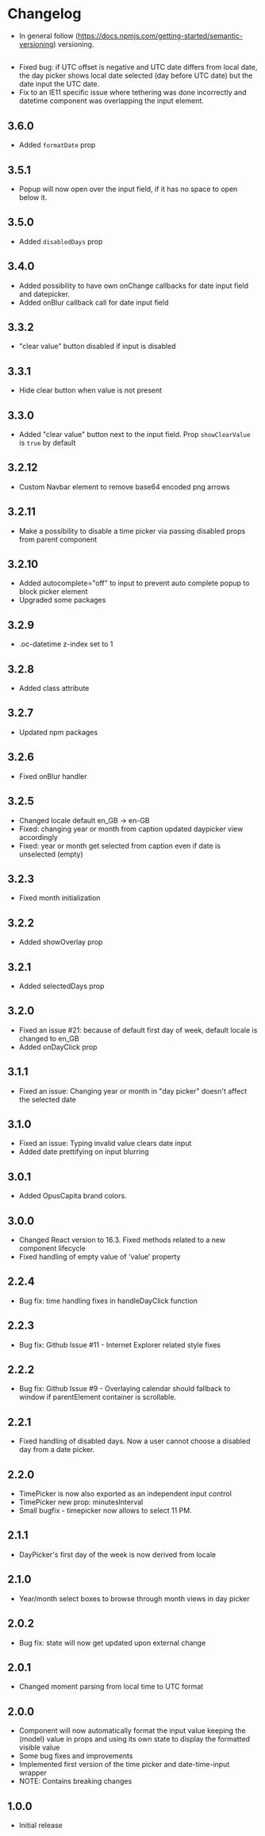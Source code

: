 # Changelog

* In general follow (https://docs.npmjs.com/getting-started/semantic-versioning) versioning.

## <next>
* Fixed bug: if UTC offset is negative and UTC date differs from local date, the day picker shows local date selected (day before UTC date) but the date input the UTC date.
* Fix to an IE11 specific issue where tethering was done incorrectly and datetime component was overlapping the input element.

## 3.6.0
* Added `formatDate` prop

## 3.5.1
* Popup will now open over the input field, if it has no space to open below it.

## 3.5.0
* Added `disabledDays` prop

## 3.4.0
* Added possibility to have own onChange callbacks for date input field and datepicker.
* Added onBlur callback call for date input field

## 3.3.2
* "clear value" button disabled if input is disabled

## 3.3.1
* Hide clear button when value is not present

## 3.3.0
* Added "clear value" button next to the input field. Prop `showClearValue` is `true` by default

## 3.2.12
* Custom Navbar element to remove base64 encoded png arrows

## 3.2.11
* Make a possibility to disable a time picker via passing disabled props from parent component

## 3.2.10
* Added autocomplete="off" to input to prevent auto complete popup to block picker element
* Upgraded some packages

## 3.2.9
* .oc-datetime z-index set to 1

## 3.2.8
* Added class attribute

## 3.2.7
* Updated npm packages

## 3.2.6
* Fixed onBlur handler

## 3.2.5
* Changed locale default en_GB -> en-GB
* Fixed: changing year or month from caption updated daypicker view accordingly
* Fixed: year or month get selected from caption even if date is unselected (empty)

## 3.2.3
* Fixed month initialization

## 3.2.2
* Added showOverlay prop

## 3.2.1
* Added selectedDays prop

## 3.2.0
* Fixed an issue #21: because of default first day of week, default locale is changed to en_GB
* Added onDayClick prop

## 3.1.1
* Fixed an issue: Changing year or month in "day picker" doesn't affect the selected date

## 3.1.0
* Fixed an issue: Typing invalid value clears date input
* Added date prettifying on input blurring

## 3.0.1
* Added OpusCapita brand colors.

## 3.0.0
* Changed React version to 16.3. Fixed methods related to a new component lifecycle
* Fixed handling of empty value of 'value' property

## 2.2.4
* Bug fix: time handling fixes in handleDayClick function

## 2.2.3
* Bug fix: Github Issue #11 - Internet Explorer related style fixes

## 2.2.2
* Bug fix: Github Issue #9 - Overlaying calendar should fallback to window if parentElement container is scrollable.

## 2.2.1
* Fixed handling of disabled days. Now a user cannot choose a disabled day from a date picker.

## 2.2.0
* TimePicker is now also exported as an independent input control
* TimePicker new prop: minutesInterval
* Small bugfix - timepicker now allows to select 11 PM.

## 2.1.1
* DayPicker's first day of the week is now derived from locale

## 2.1.0
* Year/month select boxes to browse through month views in day picker

## 2.0.2
* Bug fix: state will now get updated upon external change

## 2.0.1
* Changed moment parsing from local time to UTC format

## 2.0.0
* Component will now automatically format the input value keeping the (model) value in props and using its own state to display the formatted visible value
* Some bug fixes and improvements
* Implemented first version of the time picker and date-time-input wrapper
* NOTE: Contains breaking changes

## 1.0.0
* Initial release

